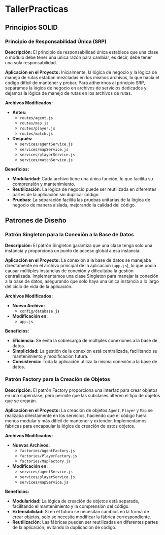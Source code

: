 # TallerPracticas
 
## Principios SOLID

### Principio de Responsabilidad Única (SRP)

**Descripción:**
El principio de responsabilidad única establece que una clase o módulo debe tener una única razón para cambiar, es decir, debe tener una sola responsabilidad.

**Aplicación en el Proyecto:**
Inicialmente, la lógica de negocio y la lógica de manejo de rutas estaban mezcladas en los mismos archivos, lo que hacía el código difícil de mantener y probar. Para adherirnos al principio SRP, separamos la lógica de negocio en archivos de servicios dedicados y dejamos la lógica de manejo de rutas en los archivos de rutas.

**Archivos Modificados:**
- **Antes:**
  - `routes/agent.js`
  - `routes/map.js`
  - `routes/player.js`
  - `routes/match.js`
- **Después:**
  - `services/agentService.js`
  - `services/mapService.js`
  - `services/playerService.js`
  - `services/matchService.js`

**Beneficios:**
- **Modularidad:** Cada archivo tiene una única función, lo que facilita su comprensión y mantenimiento.
- **Reutilización:** La lógica de negocio puede ser reutilizada en diferentes partes de la aplicación sin duplicar código.
- **Pruebas:** La separación facilita las pruebas unitarias de la lógica de negocio de manera aislada, mejorando la calidad del código.

## Patrones de Diseño

### Patrón Singleton para la Conexión a la Base de Datos

**Descripción:**
El patrón Singleton garantiza que una clase tenga solo una instancia y proporciona un punto de acceso global a esa instancia.

**Aplicación en el Proyecto:**
La conexión a la base de datos se manejaba directamente en el archivo principal de la aplicación (`app.js`), lo que podía causar múltiples instancias de conexión y dificultaba la gestión centralizada. Implementamos una clase Singleton para manejar la conexión a la base de datos, asegurando que solo haya una única instancia a lo largo del ciclo de vida de la aplicación.

**Archivos Modificados:**
- **Nuevo Archivo:**
  - `config/database.js`
- **Modificación en:**
  - `app.js`

**Beneficios:**
- **Eficiencia:** Se evita la sobrecarga de múltiples conexiones a la base de datos.
- **Simplicidad:** La gestión de la conexión está centralizada, facilitando su mantenimiento y modificación futura.
- **Consistencia:** Toda la aplicación utiliza la misma conexión a la base de datos.

### Patrón Factory para la Creación de Objetos

**Descripción:**
El patrón Factory proporciona una interfaz para crear objetos en una superclase, pero permite que las subclases alteren el tipo de objetos que se crearán.

**Aplicación en el Proyecto:**
La creación de objetos `Agent`, `Player` y `Map` se realizaba directamente en los servicios, haciendo que el código fuera menos modular y más difícil de mantener y extender. Implementamos fábricas para encapsular la lógica de creación de estos objetos.

**Archivos Modificados:**
- **Nuevos Archivos:**
  - `factories/AgentFactory.js`
  - `factories/PlayerFactory.js`
  - `factories/MapFactory.js`
- **Modificación en:**
  - `services/agentService.js`
  - `services/playerService.js`
  - `services/mapService.js`

**Beneficios:**
- **Modularidad:** La lógica de creación de objetos está separada, facilitando el mantenimiento y la comprensión del código.
- **Extensibilidad:** Si en el futuro se necesitan cambios en la forma de crear objetos, solo se necesita modificar la fábrica correspondiente.
- **Reutilización:** Las fábricas pueden ser reutilizadas en diferentes partes de la aplicación, evitando la duplicación de código.
